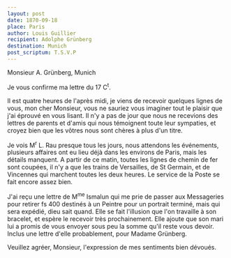 ```yaml
---
layout: post
date: 1870-09-18
place: Paris
author: Louis Guillier
recipient: Adolphe Grünberg
destination: Munich
post_scriptum: T.S.V.P
---
```


Monsieur A. Grünberg, Munich


Je vous confirme ma lettre du 17 C<sup>t</sup>.

Il est quatre heures de l'après midi, je viens de recevoir quelques lignes
de vous, mon cher Monsieur, vous ne sauriez vous imaginer tout le plaisir que
j'ai éprouvé en vous lisant. Il n'y a pas de jour que nous ne recevions des
lettres de parents et d'amis qui nous témoignent toute leur sympaties, et
croyez bien que les vôtres nous sont chères à plus d'un titre.

Je vois M<sup>r</sup> L. Rau presque tous les jours, nous attendons les événements,
plusieurs affaires ont eu lieu déjà dans les environs de Paris, mais les
détails manquent. A partir de ce matin, toutes les lignes de chemin de fer sont
coupées, il n'y a que les trains de Versailles, de St Germain, et de Vincennes
qui marchent toutes les deux heures. Le service de la Poste se fait encore
assez bien.

J'ai reçu une lettre de M<sup>me</sup> Ismalun qui me prie de passer aux Messageries pour
retirer fs 400 destinés à un Peintre pour un portrait terminé, mais qui sera
expédié, dieu sait quand. Elle se fait l'illusion que l'on travaille à son
bracelet, et espère le recevoir très prochainement. Elle ajoute que son mari
lui a promis de vous envoyer sous peu la somme qu'il reste vous devoir. Inclus
une lettre d'elle probablement, pour Madame Grünberg.


Veuillez agréer, Monsieur, l'expression de mes sentiments bien dévoués.
